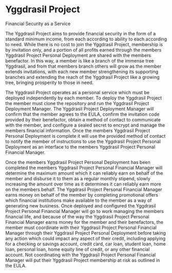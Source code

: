 # Yggdrasil Project
Financial Security as a Service

The Yggdrasil Project aims to provide financial security in the form of a standard minimum income, from each according to ability to each according to need. While there is no cost to join the Yggdrasil Project, membership is by invitation only, and a portion of all profits earned through the members Yggdrasil Project Personal Deployment are shared with the members benefactor. In this way, a member is like a branch of the immense tree Yggdrasil, and from that members branch others will grow as the member extends invitations, with each new member strengthening its supporting branches and extending the reach of the Yggdrasil Project like a growing tree, bringing prosperity to those in need.

The Yggdrasil Project operates as a personal service which must be deployed independently by each member. To deploy the Yggdrasil Project the member must clone the repository and run the Yggdrasil Project Deployment Manager. The Yggdrasil Project Deployment Manager will confirm that the member agrees to the EULA, confirm the invitation code provided by their benefactor, obtain a method of contact to communicate with the member, and configure a sealed secret to encrypt and manage the members financial information. Once the members Yggdrasil Project Personal Deployment is complete it will use the provided method of contact to notify the member of instructions to use the Yggdrasil Project Personal Deployment as an interface to the members Yggdrasil Project Personal Financial Manager.

Once the members Yggdrasil Project Personal Deployment has been completed the members Yggdrasil Project Personal Financial Manager will determine the maximum amount which it can reliably earn on behalf of the member and disburse it to them as a regular monthly stipend, slowly increasing the amount over time as it determines it can reliably earn more on the members behalf. The Yggdrasil Project Personal Financial Manager earns money on behalf of the member by completing promotional offers which financial institutions make available to the member as a way of generating new business. Once deployed and configured the Yggdrasil Project Personal Financial Manager will go to work managing the members financial life, and because of the way the Yggdrasil Project Personal Financial Manager earns money for the member and their benefactors, the member must coordinate with their Yggdrasil Project Personal Financial Manager through their Yggdrasil Project Personal Deployment before taking any action which could impact any aspect of their credit, including applying for a checking or savings account, credit card, car loan, student loan, home loan, personal loan, home equity line of credit, or any other financial account. Not coordinating with the Yggdrasil Project Personal Financial Manager will put their Yggdrasil Project membership at risk as outlined in the EULA.
